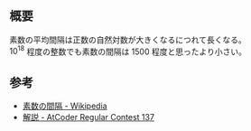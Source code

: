 ## 概要

素数の平均間隔は正数の自然対数が大きくなるにつれて長くなる。  
$10^{18}$ 程度の整数でも素数の間隔は 1500 程度と思ったより小さい。

## 参考

- [素数の間隔 - Wikipedia](https://ja.wikipedia.org/wiki/%E7%B4%A0%E6%95%B0%E3%81%AE%E9%96%93%E9%9A%94)
- [解説 - AtCoder Regular Contest 137](https://atcoder.jp/contests/arc137/editorial/3592)
